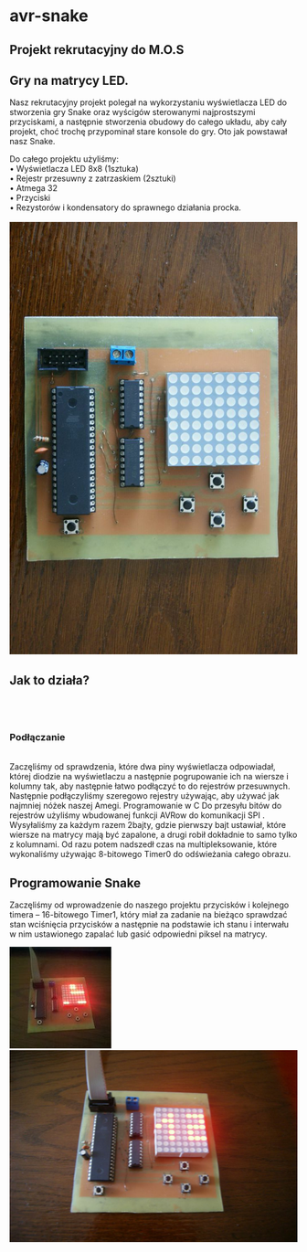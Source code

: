 # avr-snake
<h2>Projekt rekrutacyjny do M.O.S</h2>

<h2>Gry na matrycy LED.</h2>

Nasz rekrutacyjny projekt polegał na wykorzystaniu wyświetlacza LED do stworzenia gry Snake oraz wyścigów sterowanymi najprostszymi przyciskami, a następnie stworzenia obudowy do całego układu, aby cały projekt, choć trochę przypominał stare konsole do gry. Oto jak powstawał nasz Snake.

Do całego projektu użyliśmy:<br />
•	Wyświetlacza LED 8x8  (1sztuka)<br />
•	Rejestr przesuwny z zatrzaskiem (2sztuki)<br />
•	Atmega 32<br />
•	Przyciski<br />
•	Rezystorów i kondensatory do sprawnego działania procka.<br />
<br />
![alt tag](https://github.com/serek8/avr-snake/blob/master/sample_3.jpg)
<br />
<h2>Jak to działa?<h2><br />
<h3>Podłączanie</h3><br />
Zaczęliśmy od sprawdzenia, które dwa piny wyświetlacza odpowiadał, której diodzie na wyświetlaczu a następnie pogrupowanie ich na wiersze i kolumny tak, aby następnie łatwo podłączyć to do rejestrów przesuwnych. Następnie podłączyliśmy szeregowo rejestry używając, aby używać jak najmniej nóżek naszej Amegi.
Programowanie w C
Do przesyłu bitów do rejestrów użyliśmy wbudowanej funkcji AVRow do komunikacji SPI . Wysyłaliśmy za każdym razem 2bajty, gdzie pierwszy bajt ustawiał, które wiersze na matrycy mają być zapalone, a drugi robił dokładnie to samo tylko z kolumnami. Od razu potem nadszedł czas na multipleksowanie, które wykonaliśmy używając 8-bitowego Timer0 do odświeżania całego obrazu. 

<h2>Programowanie Snake </h2>
Zaczęliśmy od wprowadzenie do naszego projektu przycisków i kolejnego timera – 16-bitowego Timer1, który miał za zadanie na bieżąco sprawdzać stan wciśnięcia przycisków a następnie na podstawie ich stanu i interwału w nim ustawionego zapalać lub gasić odpowiedni piksel na matrycy.

![alt tag](https://github.com/serek8/avr-snake/blob/master/sample_1.jpg)
![alt tag](https://github.com/serek8/avr-snake/blob/master/sample_2.jpg)

